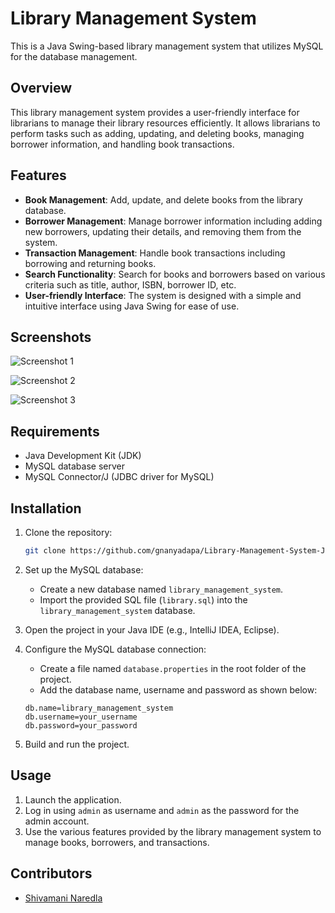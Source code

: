 # Library Management System

This is a Java Swing-based library management system that utilizes MySQL for the database management. 

## Overview

This library management system provides a user-friendly interface for librarians to manage their library resources efficiently. It allows librarians to perform tasks such as adding, updating, and deleting books, managing borrower information, and handling book transactions.

## Features

- **Book Management**: Add, update, and delete books from the library database.
- **Borrower Management**: Manage borrower information including adding new borrowers, updating their details, and removing them from the system.
- **Transaction Management**: Handle book transactions including borrowing and returning books.
- **Search Functionality**: Search for books and borrowers based on various criteria such as title, author, ISBN, borrower ID, etc.
- **User-friendly Interface**: The system is designed with a simple and intuitive interface using Java Swing for ease of use.

## Screenshots
![Screenshot 1](./screenshots/Screenshot_2024-04-07_20-09-52.png)

![Screenshot 2](./screenshots/Screenshot_2024-04-07_20-10-04.png)

![Screenshot 3](./screenshots/Screenshot_2024-04-07_16-19-52.png)

## Requirements

- Java Development Kit (JDK)
- MySQL database server
- MySQL Connector/J (JDBC driver for MySQL)

## Installation

1. Clone the repository:
    ```bash
    git clone https://github.com/gnanyadapa/Library-Management-System-Java.git
    ```

2. Set up the MySQL database:
    - Create a new database named `library_management_system`.
    - Import the provided SQL file (`library.sql`) into the `library_management_system` database.

3. Open the project in your Java IDE (e.g., IntelliJ IDEA, Eclipse).

4. Configure the MySQL database connection:
    - Create a file named `database.properties` in the root folder of the project.
    - Add the database name, username and password as shown below:
    ```
   db.name=library_management_system
   db.username=your_username
   db.password=your_password
      ```
5. Build and run the project.

## Usage

1. Launch the application.
2. Log in using `admin` as username and `admin` as the password for the admin account.
3. Use the various features provided by the library management system to manage books, borrowers, and transactions.

## Contributors

- [Shivamani Naredla](https://github.com/iamnsmm3)
